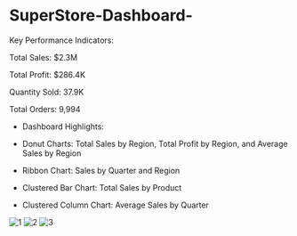 # SuperStore-Dashboard-
 Key Performance Indicators:

Total Sales: $2.3M

Total Profit: $286.4K

Quantity Sold: 37.9K

Total Orders: 9,994

* Dashboard Highlights:

- Donut Charts: Total Sales by Region, Total Profit by Region, and Average Sales by Region

- Ribbon Chart: Sales by Quarter and Region

- Clustered Bar Chart: Total Sales by Product

- Clustered Column Chart: Average Sales by Quarter

![1](https://github.com/user-attachments/assets/01ed6755-84ea-4cab-8acc-7accf0120999)
![2](https://github.com/user-attachments/assets/a4beeea1-fb3b-45b8-a023-6758dc2503fa)
![3](https://github.com/user-attachments/assets/839540dd-2e11-49c3-a4b4-3c502076f0cb)
